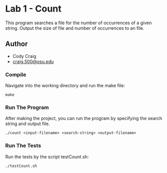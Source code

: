 # Lab 1 - Count
This program searches a file for the number of occurrences of a given string. Output the size of file and number of occurrences to an file.

## Author
- Cody Craig
- craig.500@osu.edu

### Compile
Navigate into the working directory and run the make file:
```
make
```

### Run The Program
After making the project, you can run the program by specifying the search string and output file.
```
./count <input-filename> <search-string> <output-filename>
```

### Run The Tests
Run the tests by the script testCount.sh:
```
./testCount.sh
```
